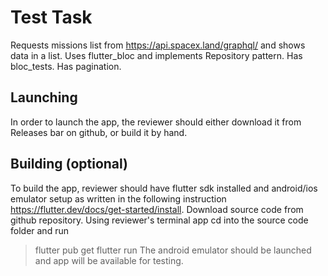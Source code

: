 # Test Task

Requests missions list from https://api.spacex.land/graphql/ and shows data in a list.
Uses flutter_bloc and implements Repository pattern.
Has bloc_tests.
Has pagination.

## Launching

In order to launch the app, the reviewer should either download it from Releases bar on github, or build it by hand.

## Building (optional)

To build the app, reviewer should have flutter sdk installed and android/ios emulator setup as written in the following instruction https://flutter.dev/docs/get-started/install.
Download source code from github repository.
Using reviewer's terminal app cd into the source code folder and run 
> flutter pub get
> flutter run
The android emulator should be launched and app will be available for testing.
